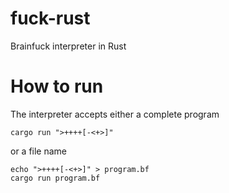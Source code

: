 # fuck-rust
Brainfuck interpreter in Rust

# How to run

The interpreter accepts either a complete program

    cargo run ">++++[-<+>]"


or a file name

    echo ">++++[-<+>]" > program.bf
    cargo run program.bf
